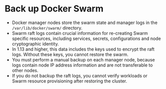 # Back up Docker Swarm
- Docker manager nodes store the swarm state and manager logs in the `/var/lib/docker/swarm/` directory. 
- Swarm raft logs contain crucial information for re-creating Swarm specific resources, including services, secrets, configurations and node cryptographic identity. 
- In 1.13 and higher, this data includes the keys used to encrypt the raft logs. Without these keys, you cannot restore the swarm.
- You must perform a manual backup on each manager node, because logs contain node IP address information and are not transferable to other nodes. 
- If you do not backup the raft logs, you cannot verify workloads or Swarm resource provisioning after restoring the cluster.




